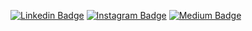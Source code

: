 [![Linkedin Badge](https://img.shields.io/badge/-david--bertoldi-blue?style=flat-square&logo=Linkedin&logoColor=white&link=https://www.linkedin.com/in/david-bertoldi/)](https://www.linkedin.com/in/david-bertoldi/)
[![Instagram Badge](https://img.shields.io/badge/-davidbertoldi__-C13584?style=flat-square&logo=instagram&logoColor=white&link=https://www.instagram.com/davidbertoldi_/)](https://www.instagram.com/davidbertoldi_/)
[![Medium Badge](https://img.shields.io/badge/-@david.bertoldi-03a57a?style=flat-square&labelColor=000000&logo=Medium&link=https://medium.com/@david.bertoldi)](https://medium.com/@david.bertoldi)
